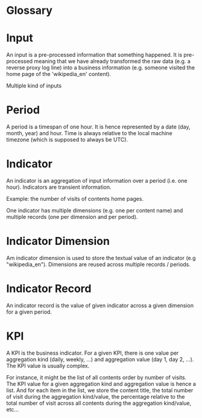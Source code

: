 Glossary
=======

# Input

An input is a pre-processed information that something happened. It is pre-processed meaning that we have already transformed the raw data (e.g. a reverse proxy log line) into a business information (e.g. someone visited the home page of the 'wikipedia_en' content).

Multiple kind of inputs 

# Period

A period is a timespan of one hour. It is hence represented by a date (day, month, year) and hour. Time is always relative to the local machine timezone (which is supposed to always be UTC).

# Indicator

An indicator is an aggregation of input information over a period (i.e. one hour). Indicators are transient information.

Example: the number of visits of contents home pages.

One indicator has multiple dimensions (e.g. one per content name) and multiple records (one per dimension and per period).

# Indicator Dimension

Am indicator dimension is used to store the textual value of an indicator (e.g "wikipedia_en"). Dimensions are reused across multiple records / periods.

# Indicator Record

An indicator record is the value of given indicator across a given dimension for a given period.

# KPI

A KPI is the business indicator. For a given KPI, there is one value per aggregation kind (daily, weekly, ...) and aggregation value (day 1, day 2, ...). The KPI value is usually complex. 

For instance, it might be the list of all contents order by number of visits. The KPI value for a given aggregation kind and aggregation value is hence a list. And for each item in the list, we store the content title, the total number of visit during the aggregation kind/value, the percentage relative to the total number of visit across all contents during the aggregation kind/value, etc...
